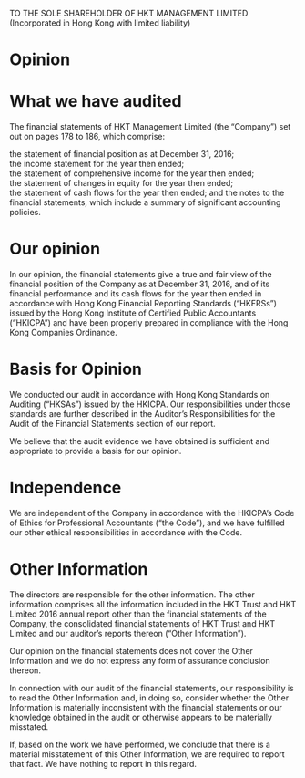 TO THE SOLE SHAREHOLDER OF HKT MANAGEMENT LIMITED (Incorporated in Hong Kong with limited liability)  

# Opinion  

# What we have audited  

The financial statements of HKT Management Limited (the “Company”) set out on pages 178 to 186, which comprise:  

the statement of financial position as at December 31, 2016;   
the income statement for the year then ended;   
the statement of comprehensive income for the year then ended;   
the statement of changes in equity for the year then ended;   
the statement of cash flows for the year then ended; and the notes to the financial statements, which include a summary of significant accounting policies.  

# Our opinion  

In our opinion, the financial statements give a true and fair view of the financial position of the Company as at December 31, 2016, and of its financial performance and its cash flows for the year then ended in accordance with Hong Kong Financial Reporting Standards (“HKFRSs”) issued by the Hong Kong Institute of Certified Public Accountants (“HKICPA”) and have been properly prepared in compliance with the Hong Kong Companies Ordinance.  

# Basis for Opinion  

We conducted our audit in accordance with Hong Kong Standards on Auditing (“HKSAs”) issued by the HKICPA. Our responsibilities under those standards are further described in the Auditor’s Responsibilities for the Audit of the Financial Statements section of our report.  

We believe that the audit evidence we have obtained is sufficient and appropriate to provide a basis for our opinion.  

# Independence  

We are independent of the Company in accordance with the HKICPA’s Code of Ethics for Professional Accountants (“the Code”), and we have fulfilled our other ethical responsibilities in accordance with the Code.  

# Other Information  

The directors are responsible for the other information. The other information comprises all the information included in the HKT Trust and HKT Limited 2016 annual report other than the financial statements of the Company, the consolidated financial statements of HKT Trust and HKT Limited and our auditor’s reports thereon (“Other Information”).  

Our opinion on the financial statements does not cover the Other Information and we do not express any form of assurance conclusion thereon.  

In connection with our audit of the financial statements, our responsibility is to read the Other Information and, in doing so, consider whether the Other Information is materially inconsistent with the financial statements or our knowledge obtained in the audit or otherwise appears to be materially misstated.  

If, based on the work we have performed, we conclude that there is a material misstatement of this Other Information, we are required to report that fact. We have nothing to report in this regard.  